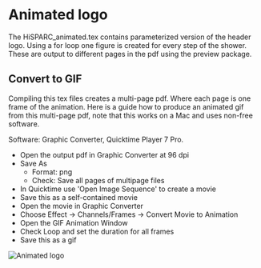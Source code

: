 Animated logo
=============

The HiSPARC_animated.tex contains parameterized version of the header
logo. Using a for loop one figure is created for every step of the
shower. These are output to different pages in the pdf using the preview
package.


Convert to GIF
--------------

Compiling this tex files creates a multi-page pdf. Where each page is
one frame of the animation. Here is a guide how to produce an animated
gif from this multi-page pdf, note that this works on a Mac and uses
non-free software.

Software: Graphic Converter, Quicktime Player 7 Pro.

- Open the output pdf in Graphic Converter at 96 dpi
- Save As
    - Format: png
    - Check: Save all pages of multipage files
- In Quicktime use 'Open Image Sequence' to create a movie
- Save this as a self-contained movie
- Open the movie in Graphic Converter
- Choose Effect -> Channels/Frames -> Convert Movie to Animation
- Open the GIF Animation Window
- Check Loop and set the duration for all frames
- Save this as a gif


![Animated logo](https://raw.github.com/HiSPARC/logo/animated/animated/HiSPARC_animated.gif)

